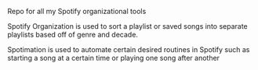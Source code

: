 Repo for all my Spotify organizational tools

Spotify Organization is used to sort a playlist or saved songs into separate playlists based off of genre and decade.

Spotimation is used to automate certain desired routines in Spotify such as starting a song at a certain time or playing one song after another